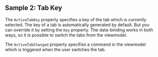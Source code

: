 ## Sample 2: Tab Key

The `ActiveTabKey` property specifies a key of the tab which is currently selected. The key of a tab is automatically generated by default. But you can override it by setting the `Key` property. The data-binding works in both ways, so it is possible to switch the tabs from the viewmodel.

The `ActiveTabChanged` property specifies a command in the viewmodel which is triggered when the user switches the tab.